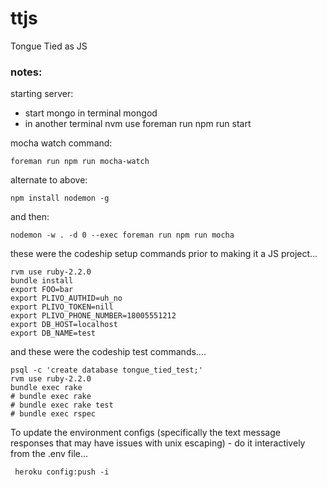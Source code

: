 # ttjs
Tongue Tied as JS


### notes:

starting server:
- start mongo in terminal
    mongod
- in another terminal
    nvm use
    foreman run npm run start


mocha watch command:

    foreman run npm run mocha-watch
    
alternate to above:

    npm install nodemon -g

and then:

    nodemon -w . -d 0 --exec foreman run npm run mocha

these were the codeship setup commands prior to making it a JS project...

    rvm use ruby-2.2.0
    bundle install
    export FOO=bar
    export PLIVO_AUTHID=uh_no
    export PLIVO_TOKEN=nill
    export PLIVO_PHONE_NUMBER=18005551212
    export DB_HOST=localhost
    export DB_NAME=test

and these were the codeship test commands....

    psql -c 'create database tongue_tied_test;'
    rvm use ruby-2.2.0
    bundle exec rake
    # bundle exec rake
    # bundle exec rake test
    # bundle exec rspec
    
To update the environment configs (specifically the text message responses that may have issues with unix escaping) - do it interactively from the .env file...

     heroku config:push -i
